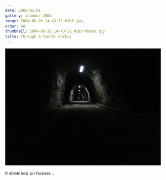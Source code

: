 ```yaml
---
date: 2003-01-01
gallery: shandur-2004
image: 2004-06-26_14-43-32_0183.jpg
order: 68
thumbnail: 2004-06-26_14-43-32_0183-thumb.jpg
title: Through a tunnel darkly
---
```


![Through a tunnel darkly](./2004-06-26_14-43-32_0183.jpg)

It stretched on forever...